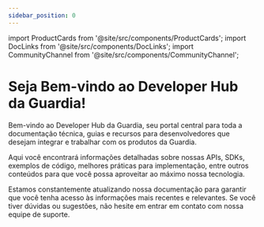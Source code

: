 ```yaml
---
sidebar_position: 0
---
```


import ProductCards from '@site/src/components/ProductCards';
import DocLinks from '@site/src/components/DocLinks';
import CommunityChannel from '@site/src/components/CommunityChannel';

# Seja Bem-vindo ao Developer Hub da Guardia!

Bem-vindo ao Developer Hub da Guardia, seu portal central para toda a documentação técnica, guias e recursos para desenvolvedores que desejam integrar e trabalhar com os produtos da Guardia.

Aqui você encontrará informações detalhadas sobre nossas APIs, SDKs, exemplos de código, melhores práticas para implementação, entre outros conteúdos para que você possa aproveitar ao máximo nossa tecnologia.

Estamos constantemente atualizando nossa documentação para garantir que você tenha acesso às informações mais recentes e relevantes. Se você tiver dúvidas ou sugestões, não hesite em entrar em contato com nossa equipe de suporte.

<CommunityChannel />
